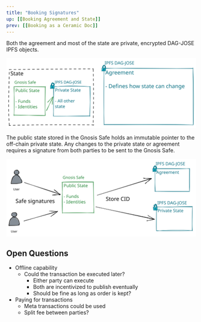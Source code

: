 ```yaml
---
title: "Booking Signatures"
up: [[Booking Agreement and State]]
prev: [[Booking as a Ceramic Doc]]
---
```


Both the agreement and most of the state are private, encrypted DAG-JOSE IPFS objects.

![Booking and Agreement State IPFS.excalidraw](../../drawings/Booking%20and%20Agreement%20State%20IPFS.excalidraw.svg)

The public state stored in the Gnosis Safe holds an immutable pointer to the off-chain private state. Any changes to the private state or agreement requires a signature from both parties to be sent to the Gnosis Safe.

![Gnosis Safe IPFS Agreements.excalidraw](../../drawings/Gnosis%20Safe%20IPFS%20Agreements.excalidraw.svg)

## Open Questions
- Offline capability
	- Could the transaction be executed later?
		- Either party can execute
		- Both are incentivized to publish eventually
		- Should be fine as long as order is kept?
- Paying for transactions
	- Meta transactions could be used
	- Split fee between parties?